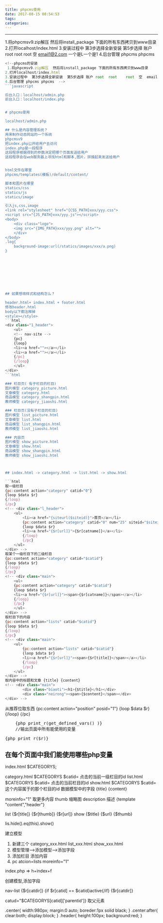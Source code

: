 ```yaml
---
title: phpcms使用
date: 2017-08-15 08:54:53
tags:
categories:
---
```

------

1.将phpcmsv9.zip解压  然后将install_package 下面的所有东西拷贝到www目录
2.打开localhost/index.html
3.安装过程中  第3步选择全新安装  第5步选择 账户 root  root    root  空  email1@2.com         一个是L一个是1
4.后台管理 phpcms phpcms 



```javascript
<!--phpcms的安装
 1.将phpcmsv9.zip解压  然后将install_package 下面的所有东西拷贝到www目录
2.打开localhost/index.html
3.安装过程中  第3步选择全新安装  第5步选择 账户 root  root    root  空  email1@2.com         一个是L一个是1
4.后台管理 phpcms phpcms  -->
```javascript

后台入口：localhost/admin.php
前台入口：localhost/index.php


# phpcms使用

localhost/admin.php

## 什么是内容管理系统？
用来制作动态网站的一个系统
phpcmsv9
把index.php公开给用户去访问
index.php是一段程序
这段程序根据得到的参数决定把哪个页面发送给用户
这段程序会在web服务器上寻找html和脚本,图片，拼接起来发送给用户


html文件在哪里
phpcms/templates(模板)/default/content/

脚本和图片在哪里
statics/css
statics/js
statics/image

引入js,css,image
<link rel="stylesheet" href="{CSS_PATH}xxx/yyy.css">
<script src="{JS_PATH}xxx/yyy.js"></script>
<body>
    <div class="logo">
    <img src="{IMG_PATH}xxx/yyy.png" alt="">
    </div>
</body>
.log{
    background-image:url(/statics/images/xxx/a.png)
}









## 如果想改样式和结构怎么？

header.html+ index.html + footer.html
修改header.html
body以下都注释掉
<style></style>
```html
<div class="1_header">
	<ul>
	<!-- nav-site --> 
	{pc}
	{loop}
	<li><a href=""></a></li>
	<li><a href=""></a></li>
	{/pc}
    {/loop}
	</ul>
</div>
```html

### 栏目页( 有子栏目的栏目)
图片模型 category_picture.html
文章模型 category.html
商品模型 category_shangpin.html
教师模型 category_jiaoshi.html

### 栏目页(没有子栏目的栏目)
图片模型 list_picture.html
文章模型 list.html
商品模型 list_shangpin.html
教师模型 list_jiaoshi.html

### 内容页
图片模型 show_picture.html
文章模型 show.html
商品模型 show_shangpin.html
教师模型 show_jiaoshi.html  



## index.html -> category.html -> list.html -> show.html

```html
取一级栏目
{pc:content action="category" catid="0"}
{loop $data $r}
{/loop}
{/pc}
<!-- <div class="l_header">
    <ul>
        <li><a href="{siteurl($siteid)}">首页</a></li>
        {pc:content action="category" catid="0" num="25" siteid="$siteid" order="listorder ASC"}
        {loop $data $r}
        <li><a href="{$r[url]}">{$r[catname]}</a></li>
        {/loop}
        {/pc}
    </ul>
</div> -->
取某个一级栏目下的二级栏目
{pc:content action="category" catid="$catid"}
{loop $data $r}
{/loop}
{/pc}
<!-- <div class="main">
    <ul>
    {pc:content action="category" catid="$catid"}
    {loop $data $r}
    <li><a href="{$r[url]}"><span>{$r[catname]}</span></a></li>
    {/loop}
    {/pc}
    </ul>
</div> -->
取栏目下的内容
{pc:content action="lists" catid="$catid"}
{loop $data $r}
{/loop}
{/pc}
<!-- <div class="main">
    <ul>
        {pc:content action="lists" catid="$catid"}
        {loop $data $r}
        <li><a href="{$r[url]}"><span>{$r[title]}</span></a></li>
        {/loop}
        {/pc}
    </ul>
</div> -->
取内容中的标题和文章 {title} {content}
<!-- <div class="main">
        <div class="biaoti"><h1>{$title}</h1></div>        
        <div class="neirong"><span>{$content}</span></div> 
</div> -->
```

从推荐位取东西
{pc:content action="position" posid="1"}
{loop $data $r}
{/loop}
{/pc}


<pre>
    {php print_r(get_defined_vars() )}  
    //输出页面中所有能使用的变量
</pre>
<pre>{php print_r($r)}</pre>

## 在每个页面中我们能使用哪些php变量

index.html $CATEGORYS;

category.html $CATEGORYS $catid= 点击的当前一级栏目的id
list.html  $CATEGORYS $catid= 点击的当前栏目的id
show.html  $CATEGORYS $catid= 这个内容属于的那个栏目的id 数据模型中的字段 {title} {content}

moreinfo="1"     取更多内容
thumb 缩略图
description 描述
{template "content","header"}

list {$r[title]} {$r[thumb]} {$r[url]}
show {$title} {$url} {$thumb} 

lis.hide().eq(this).show()

建立模型
1. 新建三个 category_xxx.html  list_xxx.html  show_xxx.html
2. 模型管理-->添加模型-->添加字段
3. 添加栏目 添加内容
4. pc atcion=lists moreinfo="1"



index.php => h+index+f

创建模型,添加字段

nav-list {$r[catdir]}
{if $r[catid] == $catid}active{/if} {$r[catdir]}

catud="$CATEGORYS[catid]['parentid']} 取父元素

.center{
    width:980px;
    margin:0 auto;
    boreder:1px solid black;
}
.center:after{
    clear:both;
    display:block;
}
.header{
    height:100px;
    background:red;
}
